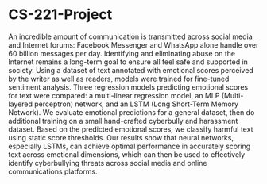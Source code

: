 # CS-221-Project
An incredible amount of communication is transmitted across social media and Internet forums: Facebook Messenger and WhatsApp alone handle over 60 billion messages per day. Identifying and eliminating abuse on the Internet remains a long-term goal to ensure all feel safe and supported in society. Using a dataset of text annotated with emotional scores perceived by the writer as well as readers, models were trained for fine-tuned sentiment analysis. Three regression models predicting emotional scores for text were compared: a multi-linear regression model, an MLP (Multi-layered perceptron) network, and an LSTM (Long Short-Term Memory Network). We evaluate emotional predictions for a general dataset, then do additional training on a small hand-crafted cyberbully and harassment dataset. Based on the predicted emotional scores, we classify harmful text using static score thresholds. Our results show that neural networks, especially LSTMs, can achieve optimal performance in accurately scoring text across emotional dimensions, which can then be used to effectively identify cyberbullying threats across social media and online communications platforms.

